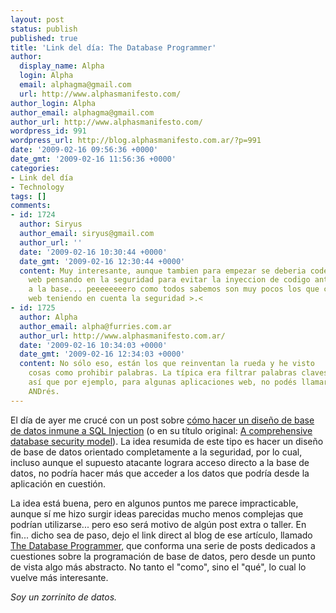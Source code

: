 ```yaml
---
layout: post
status: publish
published: true
title: 'Link del día: The Database Programmer'
author:
  display_name: Alpha
  login: Alpha
  email: alphagma@gmail.com
  url: http://www.alphasmanifesto.com/
author_login: Alpha
author_email: alphagma@gmail.com
author_url: http://www.alphasmanifesto.com/
wordpress_id: 991
wordpress_url: http://blog.alphasmanifesto.com.ar/?p=991
date: '2009-02-16 09:56:36 +0000'
date_gmt: '2009-02-16 11:56:36 +0000'
categories:
- Link del día
- Technology
tags: []
comments:
- id: 1724
  author: Siryus
  author_email: siryus@gmail.com
  author_url: ''
  date: '2009-02-16 10:30:44 +0000'
  date_gmt: '2009-02-16 12:30:44 +0000'
  content: Muy interesante, aunque tambien para empezar se deberia codear las paginas
    web pensando en la seguridad para evitar la inyeccion de codigo antes de que lleguen
    a la base... peeeeeeeero como todos sabemos son muy pocos los que crean una pagina
    web teniendo en cuenta la seguridad >.<
- id: 1725
  author: Alpha
  author_email: alpha@furries.com.ar
  author_url: http://www.alphasmanifesto.com.ar/
  date: '2009-02-16 10:34:03 +0000'
  date_gmt: '2009-02-16 12:34:03 +0000'
  content: No sólo eso, están los que reinventan la rueda y he visto
    cosas como prohibir palabras. La típica era filtrar palabras claves SQL...
    así que por ejemplo, para algunas aplicaciones web, no podés llamarte
    ANDrés.
---
```


El día de ayer me crucé con un post sobre <a href="http://database-programmer.blogspot.com/2009/02/comprehensive-database-security-model.html">cómo hacer un diseño de base de datos inmune a SQL Injection</a> (o en su título original: <a href="http://database-programmer.blogspot.com/2009/02/comprehensive-database-security-model.html">A comprehensive database security model</a>). La idea resumida de este tipo es hacer un diseño de base de datos orientado completamente a la seguridad, por lo cual, incluso aunque el supuesto atacante lograra acceso directo a la base de datos, no podría hacer más que acceder a los datos que podría desde la aplicación en cuestión.

La idea está buena, pero en algunos puntos me parece impracticable, aunque sí me hizo surgir ideas parecidas mucho menos complejas que podrían utilizarse... pero eso será motivo de algún post extra o taller. En fin... dicho sea de paso, dejo el link direct al blog de ese artículo, llamado <a href="http://database-programmer.blogspot.com/">The Database Programmer</a>, que conforma una serie de posts dedicados a cuestiones sobre la programación de base de datos, pero desde un punto de vista algo más abstracto. No tanto el "como", sino el "qué", lo cual lo vuelve más interesante.

_Soy un zorrinito de datos._
